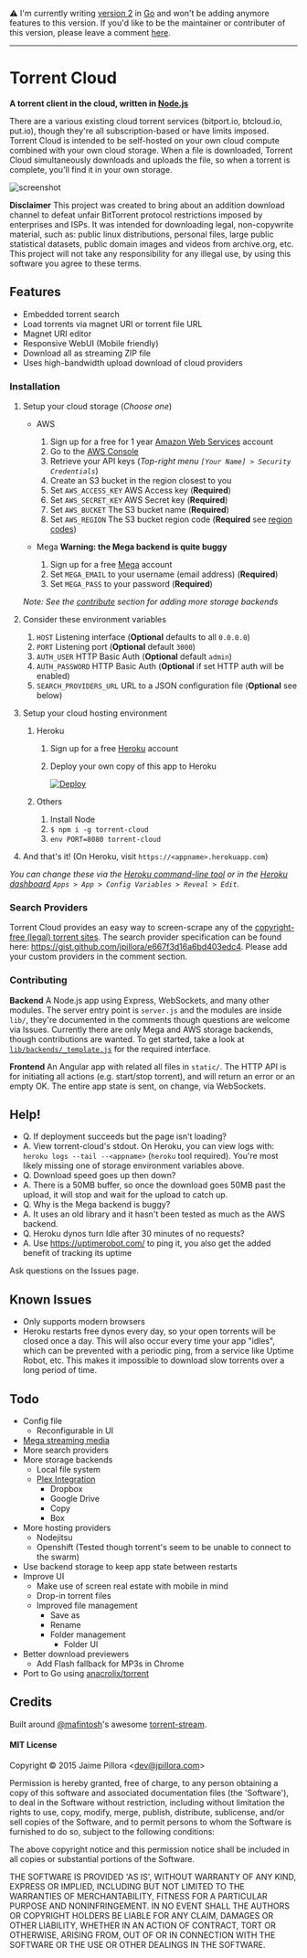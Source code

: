 
:warning: I'm currently writing [version 2](https://github.com/jpillora/cloud-torrent) in [Go](http://golang.org) and won't be adding anymore features to this version. If you'd like to be the maintainer or contributer of this version, please leave a comment [here](https://github.com/jpillora/node-torrent-cloud/issues/1).

---


# Torrent Cloud

**A torrent client in the cloud, written in [Node.js](http://nodejs.org)**

There are a various existing cloud torrent services (bitport.io, btcloud.io, put.io), though they're all subscription-based or have limits imposed. Torrent Cloud is intended to be self-hosted on your own cloud compute combined with your own cloud storage. When a file is downloaded, Torrent Cloud simultaneously downloads and uploads the file, so when a torrent is complete, you'll find it in your own storage.

![screenshot](https://cloud.githubusercontent.com/assets/633843/6997094/f0f0b934-dbf0-11e4-8766-56b0756f3250.png)

**Disclaimer** This project was created to bring about an addition download channel to defeat unfair BitTorrent protocol restrictions imposed by enterprises and ISPs. It was intended for downloading legal, non-copywrite material, such as: public linux distributions, personal files, large public statistical datasets, public domain images and videos from archive.org, etc. This project will not take any responsibility for any illegal use, by using this software you agree to these terms.

## Features

* Embedded torrent search
* Load torrents via magnet URI or torrent file URL
* Magnet URI editor
* Responsive WebUI (Mobile friendly)
* Download all as streaming ZIP file
* Uses high-bandwidth upload download of cloud providers

### Installation

1. Setup your cloud storage (*Choose one*)

	* AWS
		1. Sign up for a free for 1 year [Amazon Web Services](https://aws.amazon.com) account
		1. Go to the [AWS Console](https://console.aws.amazon.com/)
		1. Retrieve your API keys (*Top-right menu `[Your Name] > Security Credentials`*)
		1. Create an S3 bucket in the region closest to you
		1. Set `AWS_ACCESS_KEY` AWS Access key (**Required**)
		1. Set `AWS_SECRET_KEY` AWS Secret key (**Required**)
		1. Set `AWS_BUCKET` The S3 bucket name (**Required**)
		1. Set `AWS_REGION` The S3 bucket region code (**Required** see [region codes](http://docs.aws.amazon.com/AWSEC2/latest/UserGuide/using-regions-availability-zones.html#concepts-regions))

	* Mega **Warning: the Mega backend is quite buggy**
		1. Sign up for a free [Mega](https://mega.co.nz) account
		1. Set `MEGA_EMAIL` to your username (email address) (**Required**)
		1. Set `MEGA_PASS` to your password (**Required**)

	*Note: See the [contribute](#Contributing) section for adding more storage backends*

1. Consider these environment variables

	1. `HOST` Listening interface (**Optional** defaults to all `0.0.0.0`)
	1. `PORT` Listening port (**Optional** default `3000`)
	1. `AUTH_USER` HTTP Basic Auth (**Optional** default `admin`)
	1. `AUTH_PASSWORD` HTTP Basic Auth (**Optional** if set HTTP auth will be enabled)
	1. `SEARCH_PROVIDERS_URL` URL to a JSON configuration file (**Optional** see below)

1. Setup your cloud hosting environment

	1. Heroku
	
		1. Sign up for a free [Heroku](https://heroku.com) account
		1. Deploy your own copy of this app to Heroku

			[![Deploy](https://www.herokucdn.com/deploy/button.png)](https://heroku.com/deploy)

	1. Others

		1. Install Node
		1. `$ npm i -g torrent-cloud`
		1. `env PORT=8080 torrent-cloud`

1. And that's it! (On Heroku, visit `https://<appname>.herokuapp.com`)

*You can change these via the [Heroku command-line tool](https://devcenter.heroku.com/articles/heroku-command) or in the [Heroku dashboard](https://dashboard.heroku.com) `Apps > App > Config Variables > Reveal > Edit`.*

### Search Providers

Torrent Cloud provides an easy way to screen-scrape any of the [copyright-free (legal) torrent sites](http://www.techsupportalert.com/content/finding-legal-and-free-torrents.htm). The search provider specification can be found here: https://gist.github.com/jpillora/e667f3d16a6bd403edc4. Please add your custom providers in the comment section.

### Contributing

**Backend** A Node.js app using Express, WebSockets, and many other modules. The server entry point is `server.js` and the modules are inside `lib/`, they're documented in the comments though questions are welcome via Issues. Currently there are only Mega and AWS storage backends, though contributions are wanted. To get started, take a look at [`lib/backends/_template.js`](https://github.com/jpillora/torrent-cloud/blob/master/lib/backends/_template.js) for the required interface.

**Frontend** An Angular app with related all files in `static/`. The HTTP API is for initiating all actions (e.g. start/stop torrent), and will return an error or an empty OK. The entire app state is sent, on change, via WebSockets.

## Help!

* Q. If deployment succeeds but the page isn't loading?
* A. View torrent-cloud's stdout. On Heroku, you can view logs with: `heroku logs --tail --<appname>` (`heroku` tool required). You're most likely missing one of storage environment variables above.
* Q. Download speed goes up then down?
* A. There is a 50MB buffer, so once the download goes 50MB past the upload, it will stop and wait for the upload to catch up.
* Q. Why is the Mega backend is buggy?
* A. It uses an old library and it hasn't been tested as much as the AWS backend.
* Q. Heroku dynos turn Idle after 30 minutes of no requests?
* A. Use https://uptimerobot.com/ to ping it, you also get the added benefit of tracking its uptime

Ask questions on the Issues page.

## Known Issues

* Only supports modern browsers
* Heroku restarts free dynos every day, so your open torrents will be closed once a day. This will also occur every time your app "idles", which can be prevented with a periodic ping, from a service like Uptime Robot, etc. This makes it impossible to download slow torrents over a long period of time.

## Todo

* Config file
	* Reconfigurable in UI
* [Mega streaming media](https://github.com/jpillora/mega-stream)
* More search providers
* More storage backends
	* Local file system
	* [Plex Integration](https://support.plex.tv/hc/en-us/articles/203082447-Supported-Cloud-Storage-Providers)
		* Dropbox
		* Google Drive
		* Copy
		* Box
* More hosting providers
	* Nodejitsu
	* Openshift (Tested though torrent's seem to be unable to connect to the swarm)
* Use backend storage to keep app state between restarts
* Improve UI
	* Make use of screen real estate with mobile in mind
	* Drop-in torrent files
	* Improved file management
		* Save as
		* Rename
		* Folder management
			* Folder UI
* Better download previewers
	* Add Flash fallback for MP3s in Chrome
* Port to Go using [anacrolix/torrent](https://github.com/anacrolix/torrent)

## Credits

Built around [@mafintosh](https://github.com/mafintosh)'s awesome [torrent-stream](https://github.com/mafintosh/torrent-stream).

#### MIT License

Copyright &copy; 2015 Jaime Pillora &lt;dev@jpillora.com&gt;

Permission is hereby granted, free of charge, to any person obtaining
a copy of this software and associated documentation files (the
'Software'), to deal in the Software without restriction, including
without limitation the rights to use, copy, modify, merge, publish,
distribute, sublicense, and/or sell copies of the Software, and to
permit persons to whom the Software is furnished to do so, subject to
the following conditions:

The above copyright notice and this permission notice shall be
included in all copies or substantial portions of the Software.

THE SOFTWARE IS PROVIDED 'AS IS', WITHOUT WARRANTY OF ANY KIND,
EXPRESS OR IMPLIED, INCLUDING BUT NOT LIMITED TO THE WARRANTIES OF
MERCHANTABILITY, FITNESS FOR A PARTICULAR PURPOSE AND NONINFRINGEMENT.
IN NO EVENT SHALL THE AUTHORS OR COPYRIGHT HOLDERS BE LIABLE FOR ANY
CLAIM, DAMAGES OR OTHER LIABILITY, WHETHER IN AN ACTION OF CONTRACT,
TORT OR OTHERWISE, ARISING FROM, OUT OF OR IN CONNECTION WITH THE
SOFTWARE OR THE USE OR OTHER DEALINGS IN THE SOFTWARE.
